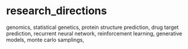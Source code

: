 # research_directions
genomics, statistical genetics, protein structure prediction, drug target prediction, recurrent neural network, reinforcement learning, generative models, monte carlo samplings, 
